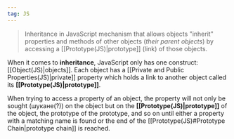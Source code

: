 ```yaml
---
tag: JS
---
```

>Inheritance in JavaScript mechanism that allows objects "inherit" properties and methods of other objects (*their parent objects*) by accessing a [[Prototype(JS)|prototype]] (link) of those objects.

When it comes to **inheritance**, JavaScript only has one construct: [[Object(JS)|objects]].
Each object has a [[Private and Public Properties(JS)|private]] property which holds a link to another object called its **[[Prototype(JS)|prototype]]**.

When trying to access a property of an object, the property will not only be sought (шукане(?)) on the object but on the **[[Prototype(JS)|prototype]]** of the object, the prototype of the prototype, and so on until either a property with a matching name is found or the end of the [[Prototype(JS)#Prototype Chain|prototype chain]] is reached.

